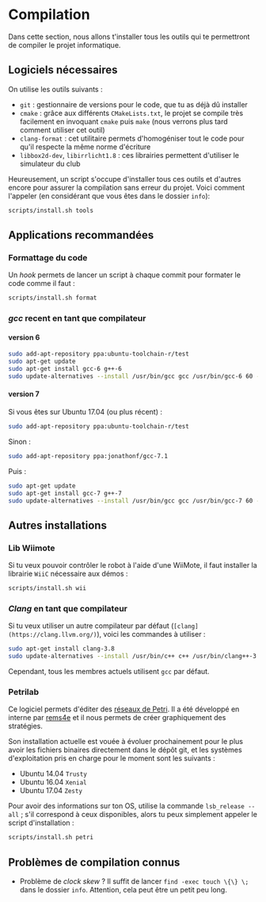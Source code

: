 # Compilation

Dans cette section, nous allons t'installer tous les outils qui te permettront de compiler le projet informatique.

## Logiciels nécessaires

On utilise les outils suivants :
- `git` : gestionnaire de versions pour le code, que tu as déjà dû installer
- `cmake` : grâce aux différents `CMakeLists.txt`, le projet se compile très facilement en invoquant `cmake` puis `make` (nous verrons plus tard comment utiliser cet outil)
- `clang-format` : cet utilitaire permets d'homogéniser tout le code pour qu'il respecte la même norme d'écriture
- `libbox2d-dev`, `libirrlicht1.8` : ces librairies permettent d'utiliser le simulateur du club

Heureusement, un script s'occupe d'installer tous ces outils et d'autres encore pour assurer la compilation sans erreur du projet. Voici comment l'appeler (en considérant que vous êtes dans le dossier `info`):

```bash
scripts/install.sh tools
```

## Applications recommandées
### Formattage du code

Un *hook* permets de lancer un script à chaque commit pour formater le code comme il faut :
```bash
scripts/install.sh format
```

### _gcc_ recent en tant que compilateur
#### version 6
```bash
sudo add-apt-repository ppa:ubuntu-toolchain-r/test
sudo apt-get update
sudo apt-get install gcc-6 g++-6
sudo update-alternatives --install /usr/bin/gcc gcc /usr/bin/gcc-6 60 --slave /usr/bin/g++ g++ /usr/bin/g++-6
```

#### version 7
Si vous êtes sur Ubuntu 17.04 (ou plus récent) :
```bash
sudo add-apt-repository ppa:ubuntu-toolchain-r/test
```
Sinon :
```bash
sudo add-apt-repository ppa:jonathonf/gcc-7.1
```

Puis :
```bash
sudo apt-get update
sudo apt-get install gcc-7 g++-7
sudo update-alternatives --install /usr/bin/gcc gcc /usr/bin/gcc-7 60 --slave /usr/bin/g++ g++ /usr/bin/g++-7
```

## Autres installations
### Lib Wiimote

Si tu veux pouvoir contrôler le robot à l'aide d'une WiiMote, il faut installer la librairie `WiiC` nécessaire aux démos :
```bash
scripts/install.sh wii
```

### *Clang* en tant que compilateur

Si tu veux utiliser un autre compilateur par défaut (`[clang](https://clang.llvm.org/)`), voici les commandes à utiliser :
```bash
sudo apt-get install clang-3.8
sudo update-alternatives --install /usr/bin/c++ c++ /usr/bin/clang++-3.8 100
```

Cependant, tous les membres actuels utilisent `gcc` par défaut.

### Petrilab

Ce logiciel permets d'éditer des [réseaux de Petri](https://fr.wikipedia.org/wiki/R%C3%A9seau_de_Petri). Il a été développé en interne par [rems4e](https://github.com/rems4e) et il nous permets de créer graphiquement des stratégies.

Son installation actuelle est vouée à évoluer prochainement pour le plus avoir les fichiers binaires directement dans le dépôt git, et les systèmes d'exploitation pris en charge pour le moment sont les suivants :

- Ubuntu 14.04 `Trusty`
- Ubuntu 16.04 `Xenial`
- Ubuntu 17.04 `Zesty`

Pour avoir des informations sur ton OS, utilise la commande `lsb_release --all` ; s'il correspond à ceux disponibles, alors tu peux simplement appeler le script d'installation :
```bash
scripts/install.sh petri
```

## Problèmes de compilation connus

- Problème de *clock skew* ? Il suffit de lancer `find -exec touch \{\} \;` dans le dossier `info`. Attention, cela peut être un petit peu long.
